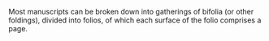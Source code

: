 Most manuscripts can be broken down into gatherings of bifolia (or other foldings), divided into folios, of which each surface of the folio comprises a page.
